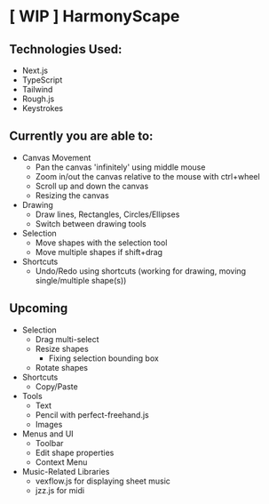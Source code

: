 # [ WIP ] HarmonyScape

## Technologies Used:

- Next.js
- TypeScript
- Tailwind
- Rough.js
- Keystrokes

## Currently you are able to:

- Canvas Movement
  - Pan the canvas 'infinitely' using middle mouse
  - Zoom in/out the canvas relative to the mouse with ctrl+wheel
  - Scroll up and down the canvas
  - Resizing the canvas
- Drawing
  - Draw lines, Rectangles, Circles/Ellipses
  - Switch between drawing tools
- Selection
  - Move shapes with the selection tool
  - Move multiple shapes if shift+drag
- Shortcuts
  - Undo/Redo using shortcuts (working for drawing, moving single/multiple shape(s))

## Upcoming

- Selection
  - Drag multi-select
  - Resize shapes
    - Fixing selection bounding box
  - Rotate shapes
- Shortcuts
  - Copy/Paste
- Tools
  - Text
  - Pencil with perfect-freehand.js
  - Images
- Menus and UI
  - Toolbar
  - Edit shape properties
  - Context Menu
- Music-Related Libraries
  - vexflow.js for displaying sheet music
  - jzz.js for midi
